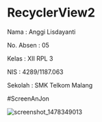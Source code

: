 # RecyclerView2

Nama : Anggi Lisdayanti

No. Absen : 05

Kelas : XII RPL 3

NIS : 4289/1187.063

Sekolah : SMK Telkom Malang

#ScreenAnJon

![screenshot_1478349013](https://cloud.githubusercontent.com/assets/21327778/20030048/64a52a06-a38f-11e6-8546-7844cc039401.png)

